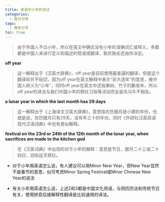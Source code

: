 ```yaml
---
title: 英语中小年的说法
categories:
  - 每日分享
tags:
  - 晚安分享
toc: true 
---
```



> 由于外国人不过小年，所以在英文中确实没有小年的准确词汇或释义，多数都是中国人来进行定义和描述的短语或翻译，孰优孰劣还由你决定。

**off year**

> 这一解释出于《汉英大辞典》，off year是目前使用最普遍的翻译，但是这个翻译却并不贴切，因为off year在英文解释中表示“非大选年”的意思，被中国人转义为“小年”，同时off year在英文中还指果树、竹子的歉收年，所以off year的译法与我们中国小年的祭灶习俗等活动完全是风马牛不相及。

**a lunar year in which the last month has 29 days**

> 这一解释出于《上海译文汉英大辞典》，意思指农历腊月是小建的年份，也就是说，农历腊月只有29天，没有年三十的年份。同时《外研社汉英双语现代汉语词典》中也有类似解释。

**festival on the 23rd or 24th of the 12th month of the lunar year, when sacrifices are made to the kitchen god** 

> 在《汉英词典》中出现的对于小年的解释：意思是节日，腊月二十三或二十四日，旧俗这天祭灶。

* 对于小年用英语怎么说，有人建议可以用Minor New Year，但New Year显然不是春节的意思，似可考虑Minor Spring Festival或Minor Chinese New Year的说法

* 有关小年用英语怎么说，上述2和3都是中国文化用语，与阴历历法和传统节日有关，使用拼音后接解释性翻译是比较通用的译法。